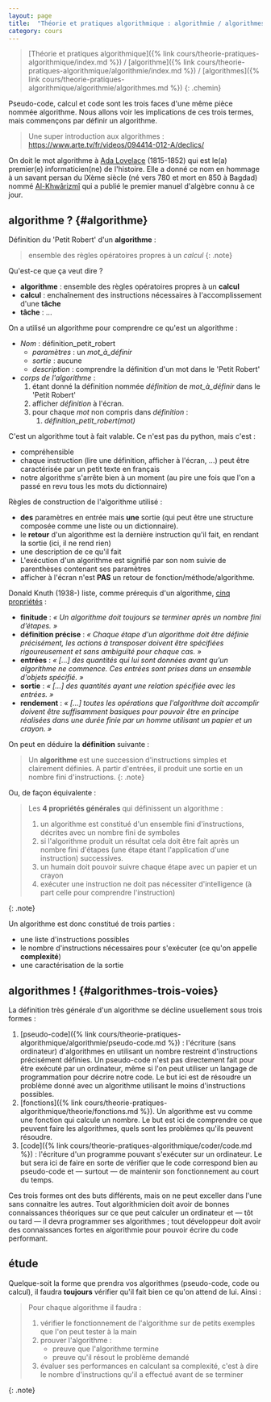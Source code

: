 ```yaml
---
layout: page
title:  "Théorie et pratiques algorithmique : algorithmie / algorithmes"
category: cours
---
```


> [Théorie et pratiques algorithmique]({% link cours/theorie-pratiques-algorithmique/index.md %}) / [algorithme]({% link cours/theorie-pratiques-algorithmique/algorithmie/index.md %}) / [algorithmes]({% link cours/theorie-pratiques-algorithmique/algorithmie/algorithmes.md %})
{: .chemin}

Pseudo-code, calcul et code sont les trois faces d'une même pièce nommée algorithme. Nous allons voir les implications de ces trois termes, mais commençons par définir un algorithme.

> Une super introduction aux algorithmes : <https://www.arte.tv/fr/videos/094414-012-A/declics/>

On doit le mot algorithme à [Ada Lovelace](https://fr.wikipedia.org/wiki/Ada_Lovelace) (1815-1852) qui est le(a) premier(e) informaticien(ne) de l'histoire. Elle a donné ce nom en hommage à un savant persan du IXème siècle (né vers 780 et mort en 850 à Bagdad) nommé [Al-Khwârizmî](https://fr.wikipedia.org/wiki/Al-Khw%C3%A2rizm%C3%AE) qui a publié le premier manuel d'algèbre connu à ce jour.

## algorithme ? {#algorithme}

Définition du 'Petit Robert'  d'un **algorithme** :

> ensemble des règles opératoires propres à un *calcul*
{: .note}

Qu'est-ce que ça veut dire ?

* **algorithme** : ensemble des règles opératoires propres à un **calcul**
* **calcul** : enchaînement des instructions nécessaires à l'accomplissement d'une **tâche**
* **tâche** : ...

On a utilisé un algorithme pour comprendre ce qu'est un algorithme :

* *Nom* : définition_petit_robert
  * *paramètres* : un *mot_à_définir*
  * *sortie* : aucune
  * *description* : comprendre la définition d'un mot dans le 'Petit Robert'
* *corps de l'algorithme* :
  1. étant donné la définition nommée *définition* de *mot_à_définir* dans le 'Petit Robert'
  2. afficher *définition* à l'écran.
  3. pour chaque *mot* non compris dans *définition* :
     1. *définition_petit_robert(mot)*

C'est un algorithme tout à fait valable. Ce n'est pas du python, mais c'est :

* compréhensible
* chaque instruction (lire une définition, afficher à l'écran, ...) peut être caractérisée par un petit texte en français
* notre algorithme s'arrête bien à un moment (au pire une fois que l'on a passé en revu tous les mots du dictionnaire)

Règles de construction de l'algorithme utilisé :

* **des** paramètres en entrée mais **une** sortie (qui peut être une structure composée comme une liste ou un dictionnaire).
* le **retour** d'un algorithme est la dernière instruction qu'il fait, en rendant la sortie (ici, il ne rend rien)
* une description de ce qu'il fait
* L'exécution d'un algorithme est signifié par son nom suivie de parenthèses contenant ses paramètres
* afficher à l'écran n'est **PAS** un retour de fonction/méthode/algorithme.

Donald Knuth (1938-) liste, comme prérequis d'un algorithme, [cinq propriétés](https://fr.wikipedia.org/wiki/Algorithme) :

* **finitude** : *« Un algorithme doit toujours se terminer après un nombre fini d’étapes. »*
* **définition précise** : *« Chaque étape d'un algorithme doit être définie précisément, les actions à transposer doivent être spécifiées rigoureusement et sans ambiguïté pour chaque cas. »*
* **entrées** : *« […] des quantités qui lui sont données avant qu'un algorithme ne commence. Ces entrées sont prises dans un ensemble d'objets spécifié. »*
* **sortie** : *« […] des quantités ayant une relation spécifiée avec les entrées. »*
* **rendement** : *« […] toutes les opérations que l'algorithme doit accomplir doivent être suffisamment basiques pour pouvoir être en principe réalisées dans une durée finie par un homme utilisant un papier et un crayon. »*

On peut en déduire la **définition** suivante :

> Un **algorithme** est une succession d'instructions simples et clairement définies. A partir d'entrées, il produit une sortie en un nombre fini d'instructions.
{: .note}

Ou, de façon équivalente :

> Les **4 propriétés générales** qui définissent un algorithme :
>
>1. un algorithme est constitué d'un ensemble fini d'instructions, décrites avec un nombre fini de symboles
>2. si l'algorithme produit un résultat cela doit être fait après un nombre fini d'étapes (une étape étant l'application d'une instruction) successives.
>3. un humain doit pouvoir suivre chaque étape avec un papier et un crayon
>4. exécuter une instruction ne doit pas nécessiter d'intelligence (à part celle pour comprendre l'instruction)
>
{: .note}

Un algorithme est donc constitué de trois parties :

* une liste d'instructions possibles
* le nombre d'instructions nécessaires pour s'exécuter (ce qu'on appelle **complexité**)
* une caractérisation de la sortie

## algorithmes ! {#algorithmes-trois-voies}

La définition très générale d'un algorithme se décline usuellement sous trois formes :

1. [pseudo-code]({% link cours/theorie-pratiques-algorithmique/algorithmie/pseudo-code.md %}) : l'écriture (sans ordinateur) d'algorithmes en utilisant un nombre restreint d'instructions précisément définies. Un pseudo-code n'est pas directement fait pour être exécuté par un ordinateur, même si l'on peut utiliser un langage de programmation pour décrire notre code. Le but ici est de résoudre un problème donné avec un algorithme utilisant le moins d'instructions possibles.
2. [fonctions]({% link cours/theorie-pratiques-algorithmique/theorie/fonctions.md %}). Un algorithme est vu comme une fonction qui calcule un nombre. Le but est ici de comprendre ce que peuvent faire les algorithmes, quels sont les problèmes qu'ils peuvent résoudre.
3. [code]({% link cours/theorie-pratiques-algorithmique/coder/code.md %}) : l'écriture d'un programme pouvant s'exécuter sur un ordinateur. Le but sera ici de faire en sorte de vérifier que le code correspond bien au pseudo-code et — surtout — de maintenir son fonctionnement au court du temps.

Ces trois formes ont des buts différents, mais on ne peut exceller dans l'une sans connaitre les autres. Tout algorithmicien doit avoir de bonnes connaissances théoriques sur ce que peut calculer  un ordinateur et — tôt ou tard — il devra programmer ses algorithmes ; tout développeur doit avoir des connaissances fortes en algorithmie pour pouvoir écrire du code performant.


## étude

Quelque-soit la forme que prendra vos algorithmes (pseudo-code, code ou calcul), il faudra **toujours** vérifier qu'il fait bien ce qu'on attend de lui. Ainsi :

> Pour chaque algorithme il faudra :
>
> 1. vérifier le fonctionnement de l'algorithme sur de petits exemples que l'on peut tester à la main
> 2. prouver l'algorithme :
>    * preuve que l'algorithme termine
>    * preuve qu'il résout le problème demandé
> 3. évaluer ses performances en calculant sa complexité, c'est à dire le nombre d'instructions qu'il a effectué avant de se terminer
>
{: .note}
